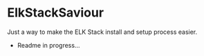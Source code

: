 # ElkStackSaviour
Just a way to make the ELK Stack install and setup process easier.

- Readme in progress...
